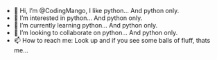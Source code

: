 - 👋 Hi, I’m @CodingMango, I like python... And python only.
- 👀 I’m interested in python... And python only.
- 🌱 I’m currently learning python... And python only.
- 💞️ I’m looking to collaborate on python... And python only.
- 📫 How to reach me: Look up and if you see some balls of fluff, thats me...
